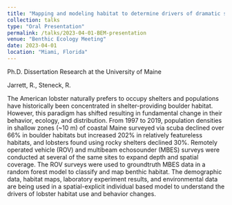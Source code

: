 ```yaml
---
title: "Mapping and modeling habitat to determine drivers of dramatic shifts in American lobster demography in the Gulf of Maine"
collection: talks
type: "Oral Presentation"
permalink: /talks/2023-04-01-BEM-presentation
venue: "Benthic Ecology Meeting"
date: 2023-04-01
location: "Miami, Florida"
---
```


Ph.D. Dissertation Research at the University of Maine

Jarrett, R., Steneck, R.

The American lobster naturally prefers to occupy shelters and populations have historically been concentrated in shelter-providing boulder habitat. However, this paradigm has shifted resulting in fundamental change in their behavior, ecology, and distribution. From 1997 to 2019, population densities in shallow zones (~10 m) of coastal Maine surveyed via scuba declined over 66% in boulder habitats but increased 202% in relatively featureless habitats, and lobsters found using rocky shelters declined 30%. Remotely operated vehicle (ROV) and multibeam echosounder (MBES) surveys were conducted at several of the same sites to expand depth and spatial coverage. The ROV surveys were used to groundtruth MBES data in a random forest model to classify and map benthic habitat. The demographic data, habitat maps, laboratory experiment results, and environmental data are being used in a spatial-explicit individual based model to understand the drivers of lobster habitat use and behavior changes.
